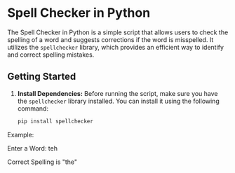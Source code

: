 # Spell Checker in Python

The Spell Checker in Python is a simple script that allows users to check the spelling of a word and suggests corrections if the word is misspelled. It utilizes the `spellchecker` library, which provides an efficient way to identify and correct spelling mistakes.

## Getting Started

1. **Install Dependencies:**
   Before running the script, make sure you have the `spellchecker` library installed. You can install it using the following command:

   ```bash
   pip install spellchecker


Example:

Enter a Word: teh

Correct Spelling is "the"
